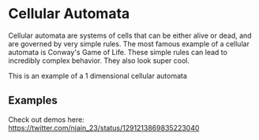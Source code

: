 # Cellular Automata
Cellular automata are systems of cells that can be either alive or dead, and are governed by very simple rules. The most famous example of a cellular automata is Conway's Game of Life. These simple rules can lead to incredibly complex behavior. They also look super cool.

This is an example of a 1 dimensional cellular automata

## Examples
Check out demos here: https://twitter.com/njain_23/status/1291213869835223040
